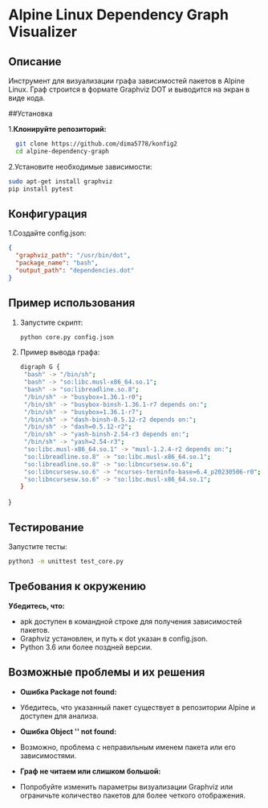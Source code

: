 # Alpine Linux Dependency Graph Visualizer

## Описание

Инструмент для визуализации графа зависимостей пакетов в Alpine Linux. Граф строится в формате Graphviz DOT и выводится на экран в виде кода.

##Установка 

1.**Клонируйте репозиторий:**
 ```bash
   git clone https://github.com/dima5778/konfig2
   cd alpine-dependency-graph
   ```
2.Установите необходимые зависимости:
```bash
sudo apt-get install graphviz
pip install pytest
```

## Конфигурация

1.Создайте config.json:

```json
{
  "graphviz_path": "/usr/bin/dot",
  "package_name": "bash",
  "output_path": "dependencies.dot"
}
```

## Пример использования

1. Запустите скрипт:
   ```bash
   python core.py config.json
   ```
2. Пример вывода графа:
   ```bash
   digraph G {
    "bash" -> "/bin/sh";
    "bash" -> "so:libc.musl-x86_64.so.1";
    "bash" -> "so:libreadline.so.8";
    "/bin/sh" -> "busybox=1.36.1-r0";
    "/bin/sh" -> "busybox-binsh-1.36.1-r7 depends on:";
    "/bin/sh" -> "busybox=1.36.1-r7";
    "/bin/sh" -> "dash-binsh-0.5.12-r2 depends on:";
    "/bin/sh" -> "dash=0.5.12-r2";
    "/bin/sh" -> "yash-binsh-2.54-r3 depends on:";
    "/bin/sh" -> "yash=2.54-r3";
    "so:libc.musl-x86_64.so.1" -> "musl-1.2.4-r2 depends on:";
    "so:libreadline.so.8" -> "so:libc.musl-x86_64.so.1";
    "so:libreadline.so.8" -> "so:libncursesw.so.6";
    "so:libncursesw.so.6" -> "ncurses-terminfo-base=6.4_p20230506-r0";
    "so:libncursesw.so.6" -> "so:libc.musl-x86_64.so.1";
   }
}

## Тестирование
Запустите тесты:
```bash
python3 -m unittest test_core.py
```

## Требования к окружению
**Убедитесь, что:**
- apk доступен в командной строке для получения зависимостей пакетов.
- Graphviz установлен, и путь к dot указан в config.json.
- Python 3.6 или более поздней версии.

## Возможные проблемы и их решения

- **Ошибка Package not found:**

- Убедитесь, что указанный пакет существует в репозитории Alpine и доступен для анализа.
- **Ошибка Object '<sha1>' not found:**

- Возможно, проблема с неправильным именем пакета или его зависимостями.
- **Граф не читаем или слишком большой:**

- Попробуйте изменить параметры визуализации Graphviz или ограничьте количество пакетов для более четкого отображения.

